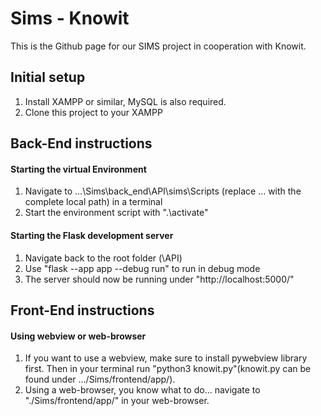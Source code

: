 # Sims - Knowit

This is the Github page for our SIMS project in cooperation with Knowit.

## Initial setup
1. Install XAMPP or similar, MySQL is also required.
2. Clone this project to your XAMPP

## Back-End instructions
#### Starting the virtual Environment
1. Navigate to ...\Sims\back_end\API\sims\Scripts (replace ... with the complete local path) in a terminal
2. Start the environment script with ".\activate"

#### Starting the Flask development server
1. Navigate back to the root folder (\API)
2. Use "flask --app app --debug run" to run in debug mode
3. The server should now be running under "http://localhost:5000/"

## Front-End instructions
#### Using webview or web-browser
1. If you want to use a webview, make sure to install pywebview library first. Then in your terminal run "python3 knowit.py"(knowit.py can be found under .../Sims/frontend/app/).
2. Using a web-browser, you know what to do... navigate to "./Sims/frontend/app/" in your web-browser.

#### 